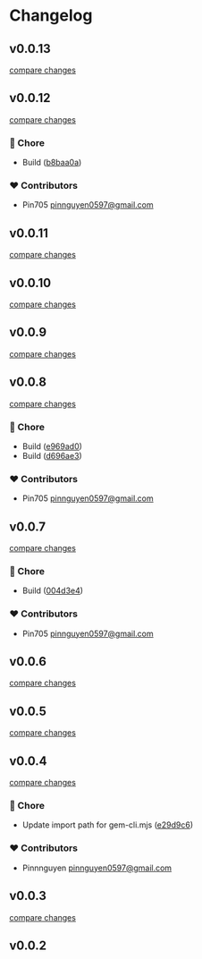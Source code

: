 # Changelog


## v0.0.13

[compare changes](https://github.com/pin705/gem-cli/compare/v0.0.12...v0.0.13)

## v0.0.12

[compare changes](https://github.com/pin705/gem-cli/compare/v0.0.11...v0.0.12)

### 🏡 Chore

- Build ([b8baa0a](https://github.com/pin705/gem-cli/commit/b8baa0a))

### ❤️ Contributors

- Pin705 <pinnguyen0597@gmail.com>

## v0.0.11

[compare changes](https://github.com/pin705/gem-cli/compare/v0.0.10...v0.0.11)

## v0.0.10

[compare changes](https://github.com/pin705/gem-cli/compare/v0.0.9...v0.0.10)

## v0.0.9

[compare changes](https://github.com/pin705/gem-cli/compare/v0.0.8...v0.0.9)

## v0.0.8

[compare changes](https://github.com/pin705/gem-cli/compare/v0.0.7...v0.0.8)

### 🏡 Chore

- Build ([e969ad0](https://github.com/pin705/gem-cli/commit/e969ad0))
- Build ([d696ae3](https://github.com/pin705/gem-cli/commit/d696ae3))

### ❤️ Contributors

- Pin705 <pinnguyen0597@gmail.com>

## v0.0.7

[compare changes](https://github.com/pin705/gem-cli/compare/v0.0.6...v0.0.7)

### 🏡 Chore

- Build ([004d3e4](https://github.com/pin705/gem-cli/commit/004d3e4))

### ❤️ Contributors

- Pin705 <pinnguyen0597@gmail.com>

## v0.0.6

[compare changes](https://github.com/pin705/gem-cli/compare/v0.0.5...v0.0.6)

## v0.0.5

[compare changes](https://github.com/pin705/gem-cli/compare/v0.0.4...v0.0.5)

## v0.0.4

[compare changes](https://github.com/pin705/gem-cli/compare/v0.0.3...v0.0.4)

### 🏡 Chore

- Update import path for gem-cli.mjs ([e29d9c6](https://github.com/pin705/gem-cli/commit/e29d9c6))

### ❤️ Contributors

- Pinnnguyen <pinnguyen0597@gmail.com>

## v0.0.3

[compare changes](https://github.com/pin705/gem-cli/compare/v0.0.2...v0.0.3)

## v0.0.2

